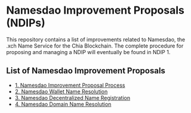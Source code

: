 # Namesdao Improvement Proposals (NDIPs)


This repository contains a list of improvements related to Namesdao, the .xch Name Service for the Chia Blockchain. The complete procedure for proposing and managing a NDIP will eventually be found in NDIP 1.

## List of Namesdao Improvement Proposals

* [1. Namesdao Improvement Proposal Process](ndips/ndip-0001.md)
* [2. Namesdao Wallet Name Resolution](ndips/ndip-0002.md)
* [3. Namesdao Decentralized Name Registration](ndips/ndip-0003.md)
* [4. Namesdao Domain Name Resolution](ndips/ndip-0004.md)
